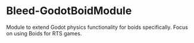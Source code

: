 # Bleed-GodotBoidModule
Module to extend Godot physics functionality for boids specifically.
Focus on using Boids for RTS games.


  
